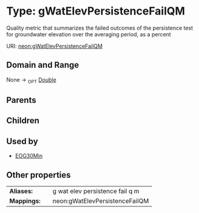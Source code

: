 
# Type: gWatElevPersistenceFailQM


Quality metric that summarizes the failed outcomes of the persistence test for groundwater elevation over the averaging period, as a percent

URI: [neon:gWatElevPersistenceFailQM](https://data.neonscience.org/gWatElevPersistenceFailQM)


## Domain and Range

None ->  <sub>OPT</sub> [Double](types/Double.md)

## Parents


## Children


## Used by

 * [EOG30Min](EOG30Min.md)

## Other properties

|  |  |  |
| --- | --- | --- |
| **Aliases:** | | g wat elev persistence fail q m |
| **Mappings:** | | neon:gWatElevPersistenceFailQM |

